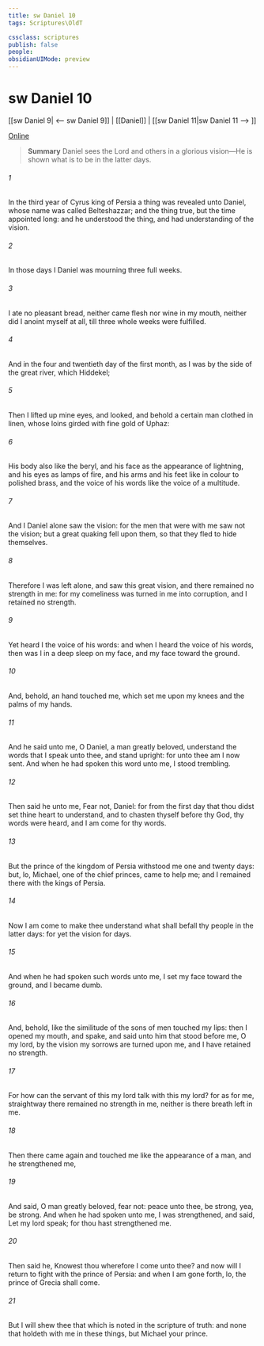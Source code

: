 ```yaml
---
title: sw Daniel 10
tags: Scriptures\OldT

cssclass: scriptures
publish: false
people:
obsidianUIMode: preview
---
```


# sw Daniel 10
[[sw Daniel 9| <-- sw Daniel 9]] | [[Daniel]] | [[sw Daniel 11|sw Daniel 11 --> ]]

[Online](https://churchofjesuschrist.org/study/scriptures/ot/dan/10?lang=eng)

> __Summary__
Daniel sees the Lord and others in a glorious vision—He is shown what is to be in the latter days.

###### 1 
In the third year of Cyrus king of Persia a thing was revealed unto Daniel, whose name was called Belteshazzar; and the thing  true, but the time appointed  long: and he understood the thing, and had understanding of the vision.

###### 2 
In those days I Daniel was mourning three full weeks.

###### 3 
I ate no pleasant bread, neither came flesh nor wine in my mouth, neither did I anoint myself at all, till three whole weeks were fulfilled.

###### 4 
And in the four and twentieth day of the first month, as I was by the side of the great river, which  Hiddekel;

###### 5 
Then I lifted up mine eyes, and looked, and behold a certain man clothed in linen, whose loins  girded with fine gold of Uphaz:

###### 6 
His body also  like the beryl, and his face as the appearance of lightning, and his eyes as lamps of fire, and his arms and his feet like in colour to polished brass, and the voice of his words like the voice of a multitude.

###### 7 
And I Daniel alone saw the vision: for the men that were with me saw not the vision; but a great quaking fell upon them, so that they fled to hide themselves.

###### 8 
Therefore I was left alone, and saw this great vision, and there remained no strength in me: for my comeliness was turned in me into corruption, and I retained no strength.

###### 9 
Yet heard I the voice of his words: and when I heard the voice of his words, then was I in a deep sleep on my face, and my face toward the ground.

###### 10 
And, behold, an hand touched me, which set me upon my knees and  the palms of my hands.

###### 11 
And he said unto me, O Daniel, a man greatly beloved, understand the words that I speak unto thee, and stand upright: for unto thee am I now sent. And when he had spoken this word unto me, I stood trembling.

###### 12 
Then said he unto me, Fear not, Daniel: for from the first day that thou didst set thine heart to understand, and to chasten thyself before thy God, thy words were heard, and I am come for thy words.

###### 13 
But the prince of the kingdom of Persia withstood me one and twenty days: but, lo, Michael, one of the chief princes, came to help me; and I remained there with the kings of Persia.

###### 14 
Now I am come to make thee understand what shall befall thy people in the latter days: for yet the vision  for  days.

###### 15 
And when he had spoken such words unto me, I set my face toward the ground, and I became dumb.

###### 16 
And, behold,  like the similitude of the sons of men touched my lips: then I opened my mouth, and spake, and said unto him that stood before me, O my lord, by the vision my sorrows are turned upon me, and I have retained no strength.

###### 17 
For how can the servant of this my lord talk with this my lord? for as for me, straightway there remained no strength in me, neither is there breath left in me.

###### 18 
Then there came again and touched me  like the appearance of a man, and he strengthened me,

###### 19 
And said, O man greatly beloved, fear not: peace  unto thee, be strong, yea, be strong. And when he had spoken unto me, I was strengthened, and said, Let my lord speak; for thou hast strengthened me.

###### 20 
Then said he, Knowest thou wherefore I come unto thee? and now will I return to fight with the prince of Persia: and when I am gone forth, lo, the prince of Grecia shall come.

###### 21 
But I will shew thee that which is noted in the scripture of truth: and  none that holdeth with me in these things, but Michael your prince.

